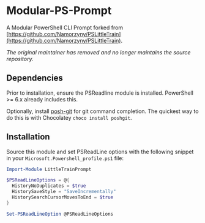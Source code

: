 # Modular-PS-Prompt

A Modular PowerShell CLI Prompt forked from [https://github.com/Namorzyny/PSLittleTrain](https://github.com/Namorzyny/PSLittleTrain).

_The original maintainer has removed and no longer maintains the source repository._

## Dependencies

Prior to installation, ensure the PSReadline module is installed. PowerShell >= 6.x already includes this. 

Optionally, install [posh-git](https://chocolatey.org/packages/poshgit) for git command completion. The quickest way to do this is with Chocolatey `choco install poshgit`.

## Installation

Source this module and set PSReadLine options with the following snippet in your `Microsoft.Powershell_profile.ps1` file:

```powershell
Import-Module LittleTrainPrompt

$PSReadLineOptions = @{
  HistoryNoDuplicates = $true
  HistorySaveStyle = "SaveIncrementally"
  HistorySearchCursorMovesToEnd = $true
}

Set-PSReadLineOption @PSReadLineOptions
```
